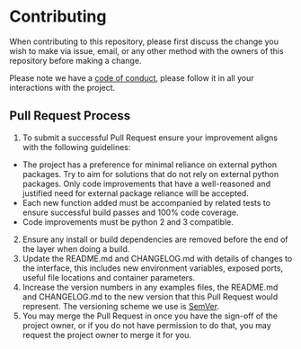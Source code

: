 # Contributing

When contributing to this repository, please first discuss the change you wish to make via issue,
email, or any other method with the owners of this repository before making a change.

Please note we have a [code of conduct](https://github.com/errantbot/hodl/blob/master/CODE_OF_CONDUCT.md), please follow it in all your interactions with the project.

## Pull Request Process

1. To submit a successful Pull Request ensure your improvement aligns with the following guidelines:
 - The project has a preference for minimal reliance on external python packages. Try to aim for solutions
 that do not rely on external python packages. Only code improvements that
 have a well-reasoned and justified need for external package reliance will be accepted.
 - Each new function added must be accompanied by related tests to ensure successful build passes and 100% code coverage.
 - Code improvements must be python 2 and 3 compatible.
2. Ensure any install or build dependencies are removed before the end of the layer when doing a
   build.
3. Update the README.md and CHANGELOG.md with details of changes to the interface, this includes new environment
   variables, exposed ports, useful file locations and container parameters.
4. Increase the version numbers in any examples files, the README.md and CHANGELOG.md to the new version that this
   Pull Request would represent. The versioning scheme we use is [SemVer](http://semver.org/).
5. You may merge the Pull Request in once you have the sign-off of the project owner, or if you
   do not have permission to do that, you may request the project owner to merge it for you.
